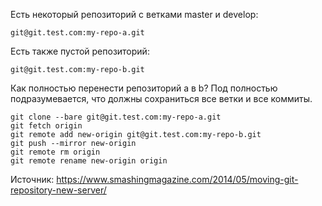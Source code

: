 Есть некоторый репозиторий с ветками master и develop:

    git@git.test.com:my-repo-a.git
    
Есть также пустой репозиторий:

    git@git.test.com:my-repo-b.git
    
Как полностью перенести репозиторий a в b?
Под полностью подразумевается, что должны сохраниться все ветки и все коммиты.


    git clone --bare git@git.test.com:my-repo-a.git
    git fetch origin
    git remote add new-origin git@git.test.com:my-repo-b.git
    git push --mirror new-origin
    git remote rm origin
    git remote rename new-origin origin

Источник: https://www.smashingmagazine.com/2014/05/moving-git-repository-new-server/
